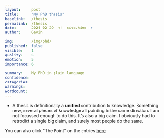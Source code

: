```yaml
---
layout:     post
title:      "My PhD thesis"
baselink:   /thesis
permalink:  /thesis
date:       2024-02-29  <!--site.time-->
author:     Gavin

img:        /img/phd/
published:  false
visible:    1
quality:    5
emotion:    5
importance: 6

summary:    My PhD in plain language
confidence: 
categories: 
warnings:   
wordcount:      
---
```



- A thesis is definitionally a __unified__ contribution to knowledge. Something new, several pieces of knowledge all pointing in the same direction. I am not focussed enough to do this. It's also a big claim. I obviously had to retrodict a single big claim, and surely most people do the same. 
        <!-- - [[concocting a coherent PhD (2023)]] -->



You can also click "The Point" on the entries <a href="/researches">here</a>